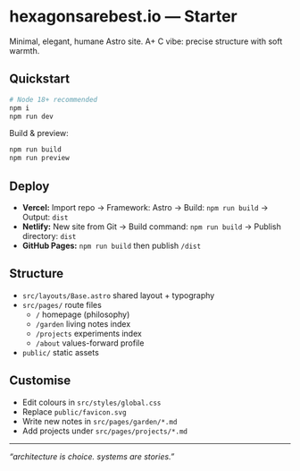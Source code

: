 # hexagonsarebest.io — Starter

Minimal, elegant, humane Astro site. A+ C vibe: precise structure with soft warmth.

## Quickstart
```bash
# Node 18+ recommended
npm i
npm run dev
```

Build & preview:
```bash
npm run build
npm run preview
```

## Deploy
- **Vercel:** Import repo → Framework: Astro → Build: `npm run build` → Output: `dist`
- **Netlify:** New site from Git → Build command: `npm run build` → Publish directory: `dist`
- **GitHub Pages:** `npm run build` then publish `/dist`

## Structure
- `src/layouts/Base.astro` shared layout + typography
- `src/pages/` route files
  - `/` homepage (philosophy)
  - `/garden` living notes index
  - `/projects` experiments index
  - `/about` values-forward profile
- `public/` static assets

## Customise
- Edit colours in `src/styles/global.css`
- Replace `public/favicon.svg`
- Write new notes in `src/pages/garden/*.md`
- Add projects under `src/pages/projects/*.md`

---
_“architecture is choice. systems are stories.”_
